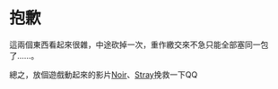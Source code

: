 # 抱歉

這兩個東西看起來很雜，中途砍掉一次，重作繳交來不急只能全部塞同一包了......。


總之，放個遊戲動起來的影片[Noir](https://www.youtube.com/watch?v=ct48DQ5e7h0)、[Stray](https://www.youtube.com/watch?v=0TB0X9NyaAY)挽救一下QQ
